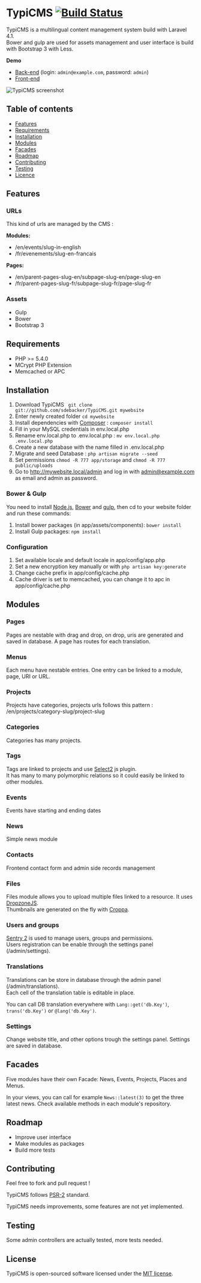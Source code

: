 # TypiCMS [![Build Status](https://travis-ci.org/sdebacker/TypiCMS.svg?branch=master)](https://travis-ci.org/sdebacker/TypiCMS)

TypiCMS is a multilingual content management system build with Laravel 4.1.  
Bower and gulp are used for assets management and user interface is build with Bootstrap 3 with Less.

**Demo**

* [Back-end](http://typicms.samsfactory.com/admin) (login: ``` admin@example.com ```, password: ``` admin ```)
* [Front-end](http://typicms.samsfactory.com)

![TypiCMS screenshot](http://typicms.samsfactory.com/uploads/pages/TypiCMS-screenshot-o.png)

## Table of contents

- [Features](#features)
- [Requirements](#requirements)
- [Installation](#installation)
- [Modules](#modules)
- [Facades](#facades)
- [Roadmap](#roadmap)
- [Contributing](#contributing)
- [Testing](#testing)
- [Licence](#licence)

## Features

### URLs

This kind of urls are managed by the CMS :

**Modules:**

* /en/events/slug-in-english
* /fr/evenements/slug-en-francais

**Pages:**

* /en/parent-pages-slug-en/subpage-slug-en/page-slug-en
* /fr/parent-pages-slug-fr/subpage-slug-fr/page-slug-fr

### Assets

- Gulp
- Bower
- Bootstrap 3

## Requirements

- PHP >= 5.4.0
- MCrypt PHP Extension
- Memcached or APC

## Installation

1. Download TypiCMS ``` git clone git://github.com/sdebacker/TypiCMS.git mywebsite```
2. Enter newly created folder ``` cd mywebsite ```
3. Install dependencies with [Composer](https://getcomposer.org/doc/00-intro.md) : ``` composer install ```
4. Fill in your MySQL credentials in env.local.php
5. Rename env.local.php to .env.local.php : ``` mv env.local.php .env.local.php ```
6. Create a new database with the name filled in .env.local.php
7. Migrate and seed Database : ``` php artisan migrate --seed ```
8. Set permissions ``` chmod -R 777 app/storage ``` and ``` chmod -R 777 public/uploads ```
9. Go to http://mywebsite.local/admin and log in with admin@example.com as email and admin as password.

### Bower & Gulp

You need to install [Node.js](http://nodejs.org), [Bower](http://bower.io) and [gulp](http://gulpjs.com), then cd to your website folder and run these commands:

1. Install bower packages (in app/assets/components): ``` bower install ```
2. Install Gulp packages: ``` npm install ```

### Configuration

1. Set available locale and default locale in app/config/app.php
2. Set a new encryption key manually or with ``` php artisan key:generate ```
3. Change cache prefix in app/config/cache.php
4. Cache driver is set to memcached, you can change it to apc in app/config/cache.php

## Modules

### Pages

Pages are nestable with drag and drop, on drop, uris are generated and saved in database. A page has routes for each translation.

### Menus

Each menu have nestable entries. One entry can be linked to a module, page, URI or URL.

### Projects

Projects have categories, projects urls follows this pattern : /en/projects/category-slug/project-slug

### Categories

Categories has many projects.

### Tags

Tags are linked to projects and use [Select2](http://ivaynberg.github.io/select2/) js plugin.  
It has many to many polymorphic relations so it could easily be linked to other modules.

### Events

Events have starting and ending dates

### News

Simple news module

### Contacts

Frontend contact form and admin side records management

### Files

Files module allows you to upload multiple files linked to a resource. It uses [DropzoneJS](http://www.dropzonejs.com).  
Thumbnails are generated on the fly with [Croppa](https://github.com/BKWLD/croppa).

### Users and groups

[Sentry 2](https://cartalyst.com/manual/sentry) is used to manage users, groups and permissions.  
Users registration can be enable through the settings panel (/admin/settings).

### Translations

Translations can be store in database through the admin panel (/admin/translations).  
Each cell of the translation table is editable in place.

You can call DB translation everywhere with ``` Lang::get('db.Key') ```, ``` trans('db.Key') ``` or ``` @lang('db.Key') ```.

### Settings

Change website title, and other options trough the settings panel. Settings are saved in database.

## Facades

Five modules have their own Facade: News, Events, Projects, Places and Menus.

In your views, you can call for example ```News::latest(3)``` to get the three latest news.
Check available methods in each module's repository.

## Roadmap

* Improve user interface
* Make modules as packages
* Build more tests

## Contributing

Feel free to fork and pull request !

TypiCMS follows [PSR-2](http://www.php-fig.org/psr/psr-2/) standard.

TypiCMS needs improvements, some features are not yet implemented.

## Testing

Some admin controllers are actually tested, more tests needed.

## License

TypiCMS is open-sourced software licensed under the [MIT license](http://opensource.org/licenses/MIT).
